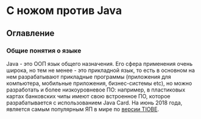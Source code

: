 # С ножом против Java #

## Оглавление ##

### Общие понятия о языке ###

Java - это ООП язык общего назначения. Его сфера применения очень широка, но тем не менее - это прикладной язык, то есть в основном на нем разрабатывают прикладные программы (приложения для компьютера, мобильные приложения, бизнес-системы etc), но можно разработать и более низкоуровневое ПО:  например, в пластиковых картах банковских чипы имеют свою встроенное ПО, которое разрабатывается с использованием Java Card. На июнь 2018 года, является самым популярным ЯП в мире по [версии TIOBE](https://www.tiobe.com/tiobe-index/).
